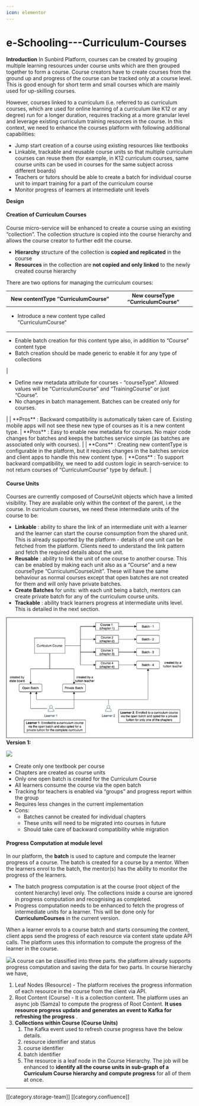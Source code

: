 ```yaml
---
icon: elementor
---
```


# e-Schooling---Curriculum-Courses

**Introduction** In Sunbird Platform, courses can be created by grouping multiple learning resources under course units which are then grouped together to form a course. Course creators have to create courses from the ground up and progress of the course can be tracked only at a course level. This is good enough for short term and small courses which are mainly used for up-skilling courses.

However, courses linked to a curriculum (i.e. referred to as curriculum courses, which are used for online learning of a curriculum like K12 or any degree) run for a longer duration, requires tracking at a more granular level and leverage existing curriculum training resources in the course. In this context, we need to enhance the courses platform with following additional capabilities:

* Jump start creation of a course using existing resources like textbooks
* Linkable, trackable and reusable course units so that multiple curriculum courses can reuse them (for example, in K12 curriculum courses, same course units can be used in courses for the same subject across different boards)
* Teachers or tutors should be able to create a batch for individual course unit to impart training for a part of the curriculum course
* Monitor progress of learners at intermediate unit levels

**Design**

#### Creation of Curriculum Courses

Course micro-service will be enhanced to create a course using an existing “collection”. The collection structure is copied into the course hierarchy and allows the course creator to further edit the course.

* **Hierarchy** structure of the collection is **copied and replicated** in the course
* **Resources** in the collection are **not copied and only linked** to the newly created course hierarchy

There are two options for managing the curriculum courses:

| **New contentType “CurriculumCourse“**                                   | **New courseType “CurriculumCourse“** |
| ------------------------------------------------------------------------ | ------------------------------------- |
| <ul><li>Introduce a new content type called “CurriculumCourse“</li></ul> |                                       |

* Enable batch creation for this content type also, in addition to “Course” content type
* Batch creation should be made generic to enable it for any type of collections

|

* Define new metadata attribute for courses - “courseType”. Allowed values will be “CurriculumCourse” and “TrainingCourse” or just “Course”.
* No changes in batch management. Batches can be created only for courses.

\| | \*\*Pros\*\* : Backward compatibility is automatically taken care of. Existing mobile apps will not see these new type of courses as it is a new content type. | \*\*Pros\*\* : Easy to enable new metadata for courses. No major code changes for batches and keeps the batches service simple (as batches are associated only with courses). | | \*\*Cons\*\* : Creating new contentType is configurable in the platform, but it requires changes in the batches service and client apps to handle this new content type. | \*\*Cons\*\* : To support backward compatibility, we need to add custom logic in search-service: to not return courses of “CurriculumCourse” type by default. |

#### Course Units

Courses are currently composed of CourseUnit objects which have a limited visibility. They are available only within the context of the parent, i.e the course. In curriculum courses, we need these intermediate units of the course to be:

* **Linkable** : ability to share the link of an intermediate unit with a learner and the learner can start the course consumption from the shared unit. This is already supported by the platform - details of one unit can be fetched from the platform. Clients need to understand the link pattern and fetch the required details about the unit.
* **Reusable** : ability to link the unit of one course to another course. This can be enabled by making each unit also as a “Course” and a new courseType “CurriculumCourseUnit”. These will have the same behaviour as normal courses except that open batches are not created for them and will only have private batches.
* **Create Batches** for units: with each unit being a batch, mentors can create private batch for any of the curriculum course units.
* **Trackable** : ability track learners progress at intermediate units level. This is detailed in the next section.

![](../../../../.gitbook/assets/CurriculumCourseUnits.png) **Version 1:**

![](../../../../.gitbook/assets/CurriculumCourseUnits\_v1.png)

* Create only one textbook per course
* Chapters are created as course units
* Only one open batch is created for the Curriculum Course
* All learners consume the course via the open batch
* Tracking for teachers is enabled via “groups” and progress report within the group
* Requires less changes in the current implementation
* Cons:
  * Batches cannot be created for individual chapters
  * These units will need to be migrated into courses in future
  * Should take care of backward compatibility while migration

#### Progress Computation at module level

In our platform, the **batch** is used to capture and compute the learner progress of a course. The batch is created for a course by a mentor. When the learners enrol to the batch, the mentor(s) has the ability to monitor the progress of the learners.

* The batch progress computation is at the course (root object of the content hierarchy) level only. The collections inside a course are ignored in progress computation and recognising as completed.
* Progress computation needs to be enhanced to fetch the progress of intermediate units for a learner. This will be done only for **CurriculumCourses** in the current version.

When a learner enrols to a course batch and starts consuming the content, client apps send the progress of each resource via content state update API calls. The platform uses this information to compute the progress of the learner in the course.

![](../../../../.gitbook/assets/Progress\_Computation.png)A course can be classified into three parts. the platform already supports progress computation and saving the data for two parts. In course hierarchy we have,

1. Leaf Nodes (Resource) - The platform receives the progress information of each resource in the course from the client via API.
2. Root Content (Course) - It is a collection content. The platform uses an async job (Samza) to compute the progress of Root Content. **It uses resource progress update and generates an event to Kafka for refreshing the progress** .
3. **Collections within Course (Course Units)**
   1. The Kafka event used to refresh course progress have the below details.
   2. resource identifier and status
   3. course identifier
   4. batch identifier
   5. The resource is a leaf node in the Course Hierarchy. The job will be enhanced to **identify all the course units in sub-graph of a Curriculum Course hierarchy and compute progress** for all of them at once.

***

\[\[category.storage-team]] \[\[category.confluence]]
